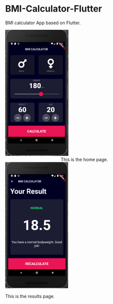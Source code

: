 # BMI-Calculator-Flutter
BMI calculator App based on Flutter.


<img src = "home_page.PNG" height = 400>

<center>This is the home page.</center>


<img src = "result_page.PNG" height = 400>


This is the results page.
